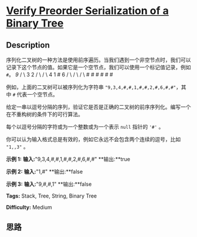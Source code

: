 # [Verify Preorder Serialization of a Binary Tree][title]

## Description

序列化二叉树的一种方法是使用前序遍历。当我们遇到一个非空节点时，我们可以记录下这个节点的值。如果它是一个空节点，我们可以使用一个标记值记录，例如 `#`。
                 _9_        /   \       3     2      / \   / \     4   1  #  6    / \ / \   / \    # # # #   # #    

例如，上面的二叉树可以被序列化为字符串 `"9,3,4,#,#,1,#,#,2,#,6,#,#"`，其中 `#` 代表一个空节点。

给定一串以逗号分隔的序列，验证它是否是正确的二叉树的前序序列化。编写一个在不重构树的条件下的可行算法。

每个以逗号分隔的字符或为一个整数或为一个表示 `null` 指针的 `'#'` 。

你可以认为输入格式总是有效的，例如它永远不会包含两个连续的逗号，比如 `"1,,3"` 。

**示例 1:**
            **输入:**"9,3,4,#,#,1,#,#,2,#,6,#,#"    **输出:**true

**示例  2:**
            **输入:**"1,#"    **输出:**false    

**示例 3:**
            **输入:**"9,#,#,1"    **输出:**false


**Tags:** Stack, Tree, String, Binary Tree

**Difficulty:** Medium

## 思路

[title]: https://leetcode-cn.com/problems/verify-preorder-serialization-of-a-binary-tree
